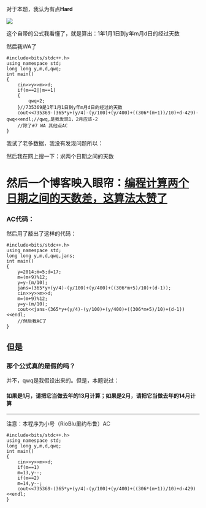 对于本题，我认为有点**Hard**

![](http://arc023.contest.atcoder.jp/img/arc/023/1-1.png)

这个自带的公式我看懂了，就是算出：1年1月1日到y年m月d日的经过天数

然后我WA了

```
#include<bits/stdc++.h>
using namespace std;
long long y,m,d,qwq;
int main()
{
    cin>>y>>m>>d;
    if(m==2||m==1)
    {
        qwq=2;
    }//735369是1年1月1日到y年m月d日的经过的天数
    cout<<735369-(365*y+(y/4)-(y/100)+(y/400)+((306*(m+1))/10)+d-429)-qwq<<endl;//qwq,是我发现1，2月应该-2
    //除了#7 WA 其他点AC
}
```
我试了老多数据，我没有发现问题所以：

然后我在网上搜一下：求两个日期之间的天数

# 然后一个博客映入眼帘：[编程计算两个日期之间的天数差，这算法太赞了](https://baijiahao.baidu.com/s?id=1591401653797777926&wfr=spider&for=pc)

### AC代码：
然后用了敲出了这样的代码：
```
#include<bits/stdc++.h>
using namespace std;
long long y,m,d,qwq,jans;
int main()
{
	y=2014;m=5;d=17;
	m=(m+9)%12;
	y=y-(m/10);
	jans=(365*y+(y/4)-(y/100)+(y/400)+((306*m+5)/10)+(d-1));
	cin>>y>>m>>d;
	m=(m+9)%12;
	y=y-(m/10);
	cout<<jans-(365*y+(y/4)-(y/100)+(y/400)+((306*m+5)/10)+(d-1))<<endl;
    //然后我AC了
}
```
## 但是
### 那个公式真的是假的吗？

并不，qwq是我假设出来的。但是，本题说过：

#### 如果是1月，请把它当做去年的13月计算；如果是2月，请把它当做去年的14月计算



------------

注意：本程序为小号（RioBlu里约布鲁）AC
```
#include<bits/stdc++.h>
using namespace std;
long long y,m,d,qwq;
int main()
{
    cin>>y>>m>>d;
    if(m==1)
    m=13,y--;
    if(m==2)
    m=14,y--;
    cout<<735369-(365*y+(y/4)-(y/100)+(y/400)+((306*(m+1))/10)+d-429)<<endl;
}
```